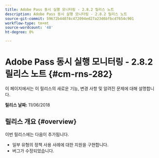 ```yaml
---
title: Adobe Pass 동시 실행 모니터링 - 2.8.2 릴리스 노트
description: Adobe Pass 동시 실행 모니터링 - 2.8.2 릴리스 노트
source-git-commit: 59672b44074c472094ed27a23d6bfbcd7654c901
workflow-type: tm+mt
source-wordcount: '48'
ht-degree: 0%

---
```



# Adobe Pass 동시 실행 모니터링 - 2.8.2 릴리스 노트 {#cm-rns-282}

이 페이지에서는 이 릴리스의 새로운 기능, 변경 사항 및 알려진 문제에 대해 설명합니다.

**릴리스 날짜:** 11/06/2018

## 릴리스 개요 {#overview}

이번 릴리스에는 다음이 추가됩니다.

* 일부 유형의 정책 사용 사례에 대한 지원을 구현합니다.
* 버그가 수정되었습니다.
